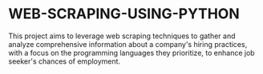 # WEB-SCRAPING-USING-PYTHON
This project aims to leverage web scraping techniques to gather and analyze comprehensive information about a company's hiring practices, with a focus on the programming languages they prioritize, to enhance job seeker's chances of employment.
